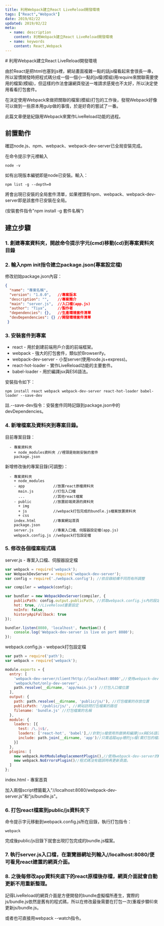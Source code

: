 ```yaml
---
title: 利用Webpack建立React LiveReload開發環境
tags: ["React","Webpack"]
date: 2019/02/22
updated: 2019/02/22
meta:
  - name: description
    content: 利用Webpack建立React LiveReload開發環境
  - name: keywords
    content: React,Webpack
---
```

<Breadcrumb />
# 利用Webpack建立React LiveReload開發環境

由於React是把html也塞到js裡，網站畫面複雜一點的話js檔看起來會很長一串，所以習慣開發時把程式碼分成一個一個小一點的js檔(模組)用require來關聯需要使用的檔案(模組)，但這樣的作法會讓網頁發送一堆請求感覺也不太好，所以決定使用看看打包套件。

在決定使用Webpack來做把關聯的檔案(模組)打包的工作後，發現Webpack好像可以做到一些原本用gulp做的事情，於是好奇的嘗試了一番。

此篇文章便是紀錄用Webpack來實作LiveReload功能的過程。
## 前置動作

確認node.js、npm、webpack、webpack-dev-server已全局安裝完成。

在命令提示字元裡輸入

```
node -v 
```

如有出現版本編號即是node已安裝。輸入：

```
npm list -g --depth=0
```

將會出現已安裝的全局套件清單，如果裡頭有npm、webpack、webpack-dev-server即是該套件已安裝在全局。

(安裝套件指令"npm install -g 套件名稱")

## 建立步驟

### 1. 創建專案資料夾，開啟命令提示字元(cmd)移動(cd)到專案資料夾目錄
### 2. 輸入npm init指令建立package.json(專案設定檔)

修改初始package.json內容：

```json
{
  "name": "專案名稱",
  "version": "1.0.0",   //專案版本
  "description": "",    //專案簡介
  "main": "server.js",  //入口檔(app.js)
  "author": "Tiya",     //製作者
  "dependencies": {},   //生產環境套件清單
  "devDependencies": {} //開發環境套件清單
 }
 ```
### 3. 安裝套件到專案


- react - 用於創建前端用戶介面的前端框架。
- webpack - 強大的打包套件，類似於Browserify。
- webpack-dev-server - 小型server(使用node.js+express)。
- react-hot-loader - 實作LiveReload功能的主要套件。
- babel-loader - 用於編譯jsx與ES6語法。

安裝指令如下：

```
npm install react webpack webpack-dev-server react-hot-loader babel-loader --save-dev
```

註.--save-dev指令：安裝套件同時記錄到package.json中的devDependencies。

### 4. 新增檔案及資料夾到專案目錄。

目前專案目錄：

```
  - 專案資料夾
    + node_modules資料夾 //裡頭是剛剛安裝的套件
    package.json 
```

新增修改後的專案目錄(可調整)：

```
  - 專案資料夾
    + node_modules
    - app             //放置react原檔資料夾
      main.js         //打包入口檔
      ...             //其他react檔案
    - public          //放置前端資源的資料夾
      + img
      + js            //webpack打包完成的bundle.js檔案放置資料夾
      + css
    index.html        //專案網站首頁
    package.json
    server.js         //專案入口檔、伺服器設定檔(app.js)
    webpack.config.js //webpack打包設定檔
```
### 5. 修改各個檔案程式碼

server.js - 專案入口檔、伺服器設定檔

```js
var webpack = require('webpack');
var WebpackDevServer = require('webpack-dev-server');
var config = require('./webpack.config'); //依目錄結構不同而有所調整

var compiler = webpack(config);

var bundler = new WebpackDevServer(compiler, {
    publicPath: config.output.publicPath, //抓取webpack.config.js內的設定
    hot: true, //LiveReload重要設定
    noInfo: false,
    historyApiFallback: true
});

bundler.listen(8080, 'localhost', function() { 
    console.log('Webpack-dev-server is live on port 8080');
});
```

webpack.config.js - webpack打包設定檔

```js
var path = require('path');
var webpack = require('webpack');

module.exports = {
  entry: [
    'webpack-dev-server/client?http://localhost:8080',//使用webpack-dev-server
    'webpack/hot/only-dev-server',
    path.resolve(__dirname, 'app/main.js') //打包入口檔位置
  ],
  output: {
    path: path.resolve(__dirname, 'public/js/'), //打包檔案的存放位置
    publicPath: '/public/js/', //網站訪問打包檔案的路徑
    filename: 'bundle.js' //打包檔案的名稱
  },
  module: {
    loaders: [{
      test: /\.js$/,
      loaders: ['react-hot', 'babel'],//針對js檔使用热替换和編譯jsx與ES6語法的套件
      include: path.join(__dirname, 'app')//只需追蹤app裡的js檔(需打包的檔案)，節省時間。
    }]
  },
  plugins: [
    new webpack.HotModuleReplacementPlugin(),//使用webpack-dev-server的Hot Module Replacement Plugin套件
    new webpack.NoErrorsPlugin()//程式碼沒有錯誤時再更新頁面。
  ]
};
```

index.html - 專案首頁

加入兩個script標籤載入"//localhost:8080/webpack-dev-server.js"和"js/bundle.js"。

### 6. 打包react檔案到public/js資料夾下

命令提示字元移動到webpack.config.js所在目錄，執行打包指令：

```
webpack
```
完成後public/js目錄下就會出現打包完成的bundle.js檔案。

### 7. 執行server.js入口檔，在瀏覽器網址列輸入//localhost:8080/便可看見react建置的網頁介面。

### 8. 之後每修改app資料夾底下的react原檔後存檔，網頁介面就會自動更新不用重新整理。

記得LiveReload的網頁介面是方便開發的bundle虛擬檔所產生，實際的js/bundle.js依然是舊有的程式碼，所以在修改最後需要在打包一次(重複步驟6)來更新js/bundle.js。

或者也可直接用webpack --watch指令。

<TagLinks />